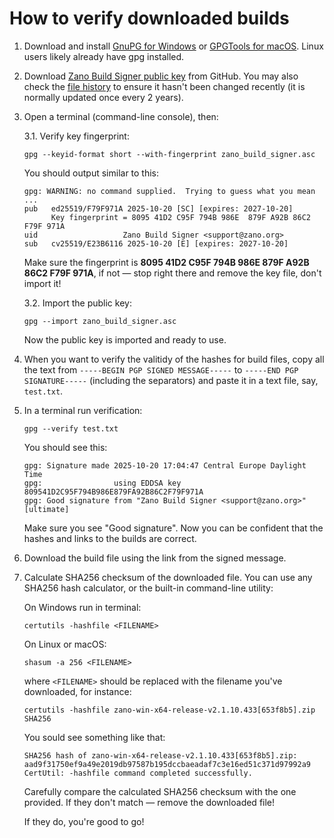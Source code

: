 # How to verify downloaded builds

1. Download and install [GnuPG for Windows](https://www.gnupg.org/download/) or [GPGTools for macOS](https://gpgtools.org/). Linux users likely already have gpg installed.

2. Download [Zano Build Signer public key](https://raw.githubusercontent.com/hyle-team/zano/refs/heads/master/utils/gpg/zano_build_signer.asc) from GitHub. You may also check the [file history](https://github.com/hyle-team/zano/commits/master/utils/gpg/zano_build_signer.asc) to ensure it hasn't been changed recently (it is normally updated once every 2 years).

3. Open a terminal (command-line console), then:

   3.1. Verify key fingerprint:
   ```
   gpg --keyid-format short --with-fingerprint zano_build_signer.asc
   ```
   You should output similar to this:
   ```
   gpg: WARNING: no command supplied.  Trying to guess what you mean ...
   pub   ed25519/F79F971A 2025-10-20 [SC] [expires: 2027-10-20]
         Key fingerprint = 8095 41D2 C95F 794B 986E  879F A92B 86C2 F79F 971A
   uid                   Zano Build Signer <support@zano.org>
   sub   cv25519/E23B6116 2025-10-20 [E] [expires: 2027-10-20]
   ```
   Make sure the fingerprint is **8095 41D2 C95F 794B 986E  879F A92B 86C2 F79F 971A**, if not — stop right there and remove the key file, don't import it!

   3.2. Import the public key:
   ```
   gpg --import zano_build_signer.asc
   ```

   Now the public key is imported and ready to use.

5. When you want to verify the valitidy of the hashes for build files, copy all the text from `-----BEGIN PGP SIGNED MESSAGE-----` to `-----END PGP SIGNATURE-----` (including the separators) and paste it in a text file, say, `test.txt`.

6. In a terminal run verification:
   ```
   gpg --verify test.txt
   ```

   You should see this:
   ```
   gpg: Signature made 2025-10-20 17:04:47 Central Europe Daylight Time
   gpg:                using EDDSA key 809541D2C95F794B986E879FA92B86C2F79F971A
   gpg: Good signature from "Zano Build Signer <support@zano.org>" [ultimate]
   ```
   Make sure you see "Good signature". Now you can be confident that the hashes and links to the builds are correct.

7. Download the build file using the link from the signed message.

8. Calculate SHA256 checksum of the downloaded file. You can use any SHA256 hash calculator, or the built-in command-line utility:

   On Windows run in terminal:
   ```
   certutils -hashfile <FILENAME>
   ```
   On Linux or macOS:
   ```
   shasum -a 256 <FILENAME>
   ```
   where `<FILENAME>` should be replaced with the filename you've downloaded, for instance:
   ```
   certutils -hashfile zano-win-x64-release-v2.1.10.433[653f8b5].zip SHA256
   ```
   You sould see something like that:
   ```
   SHA256 hash of zano-win-x64-release-v2.1.10.433[653f8b5].zip:
   aad9f31750ef9a49e2019db97587b195dccbaeadaf7c3e16ed51c371d97992a9
   CertUtil: -hashfile command completed successfully.
   ```

   Carefully compare the calculated SHA256 checksum with the one provided. If they don't match — remove the downloaded file!
   
   If they do, you're good to go!
   
